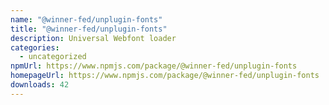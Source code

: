 ```yaml
---
name: "@winner-fed/unplugin-fonts"
title: "@winner-fed/unplugin-fonts"
description: Universal Webfont loader
categories:
  - uncategorized
npmUrl: https://www.npmjs.com/package/@winner-fed/unplugin-fonts
homepageUrl: https://www.npmjs.com/package/@winner-fed/unplugin-fonts
downloads: 42
---
```

